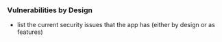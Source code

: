 ### Vulnerabilities by Design

- list the current security issues that the app has (either by design or as features)
